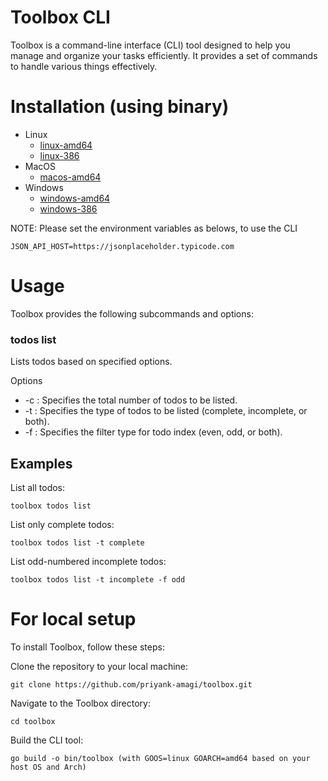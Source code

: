 # Toolbox CLI
Toolbox is a command-line interface (CLI) tool designed to help you manage and organize your tasks efficiently. It provides a set of commands to handle various things effectively.

# Installation (using binary)
- Linux
  - [linux-amd64](https://github.com/priyank-amagi/toolbox/releases/download/v0.0.1/toolbox-linux-amd64)
  - [linux-386](https://github.com/priyank-amagi/toolbox/releases/download/v0.0.1/toolbox-linux-386)
- MacOS
  - [macos-amd64](https://github.com/priyank-amagi/toolbox/releases/download/v0.0.1/toolbox-macos-amd64)
- Windows
  - [windows-amd64](https://github.com/priyank-amagi/toolbox/releases/download/v0.0.1/toolbox-windows-amd64.exe)
  - [windows-386](https://github.com/priyank-amagi/toolbox/releases/download/v0.0.1/toolbox-windows-386.exe)

NOTE: Please set the environment variables as belows, to use the CLI
```
JSON_API_HOST=https://jsonplaceholder.typicode.com
```

# Usage
Toolbox provides the following subcommands and options:

### todos list
Lists todos based on specified options.

Options
- -c <count>: Specifies the total number of todos to be listed.
- -t <todo-type>: Specifies the type of todos to be listed (complete, incomplete, or both).
- -f <filter-type>: Specifies the filter type for todo index (even, odd, or both).

## Examples
List all todos:
```
toolbox todos list
```

List only complete todos:
```
toolbox todos list -t complete
```

List odd-numbered incomplete todos:
```
toolbox todos list -t incomplete -f odd
```

# For local setup
To install Toolbox, follow these steps:

Clone the repository to your local machine:
```
git clone https://github.com/priyank-amagi/toolbox.git
```

Navigate to the Toolbox directory:
```
cd toolbox
```

Build the CLI tool:
```
go build -o bin/toolbox (with GOOS=linux GOARCH=amd64 based on your host OS and Arch)
```